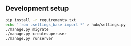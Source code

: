 ## Development setup

```bash
pip install -r requirements.txt
echo 'from .settings_base import *' > hub/settings.py
./manage.py migrate
./manage.py createsuperuser
./manage.py runserver
```
